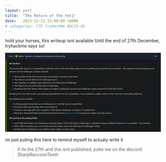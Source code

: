 ```yaml
---
layout: post
title:  "The Return of the Yeti"
date:   2023-12-11 15:00:00 +0000
# categories: CTF TryHackMe AOC23-SQ
---
```


hold your horses, this writeup isnt available Until the end of 27th December, tryhackme says so!

![aoc23-sq rules](aoc23-sq_rules.png)

im just puting this here to remind myself to actualy write it 

> if its the 27th and this isnt published, poke me on the discord: SharpRaccoonTeeth